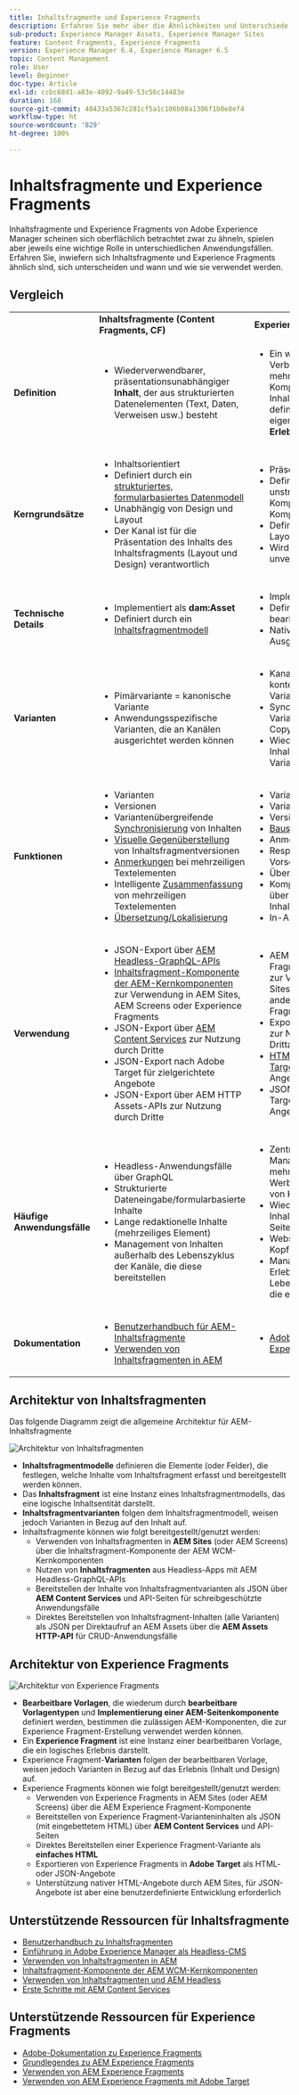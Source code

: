 ```yaml
---
title: Inhaltsfragmente und Experience Fragments
description: Erfahren Sie mehr über die Ähnlichkeiten und Unterschiede zwischen Inhaltsfragmenten und Experience Fragments sowie darüber, wann und wie der jeweilige Typ verwendet wird.
sub-product: Experience Manager Assets, Experience Manager Sites
feature: Content Fragments, Experience Fragments
version: Experience Manager 6.4, Experience Manager 6.5
topic: Content Management
role: User
level: Beginner
doc-type: Article
exl-id: ccbc68d1-a83e-4092-9a49-53c56c14483e
duration: 168
source-git-commit: 48433a5367c281cf5a1c106b08a1306f1b0e8ef4
workflow-type: ht
source-wordcount: '829'
ht-degree: 100%

---
```


# Inhaltsfragmente und Experience Fragments

Inhaltsfragmente und Experience Fragments von Adobe Experience Manager scheinen sich oberflächlich betrachtet zwar zu ähneln, spielen aber jeweils eine wichtige Rolle in unterschiedlichen Anwendungsfällen. Erfahren Sie, inwiefern sich Inhaltsfragmente und Experience Fragments ähnlich sind, sich unterscheiden und wann und wie sie verwendet werden.

## Vergleich

<table>
<tbody><tr><td><strong> </strong></td>
<td><strong>Inhaltsfragmente (Content Fragments, CF)</strong></td>
<td><strong>Experience Fragments (XF)</strong></td>
</tr><tr><td><strong>Definition</strong></td>
<td><ul>
<li>Wiederverwendbarer, präsentationsunabhängiger <strong>Inhalt</strong>, der aus strukturierten Datenelementen (Text, Daten, Verweisen usw.) besteht</li>
</ul>
</td>
<td><ul>
<li>Ein wiederverwendbarer Verbund aus einer oder mehreren AEM-Komponenten, der den Inhalt und die Präsentation definiert und so ein eigenständiges, sinnvolles <strong>Erlebnis</strong> schafft</li>
</ul>
</td>
</tr><tr><td><strong>Kerngrundsätze</strong></td>
<td><ul>
<li>Inhaltsorientiert</li>
<li>Definiert durch ein <a href="https://experienceleague.adobe.com/docs/experience-manager-65/assets/fragments/content-fragments-models.html?lang=de" target="_blank">strukturiertes, formularbasiertes Datenmodell</a></li>
<li>Unabhängig von Design und Layout</li>
<li>Der Kanal ist für die Präsentation des Inhalts des Inhaltsfragments (Layout und Design) verantwortlich</li>
</ul>
</td>
<td><ul>
<li>Präsentationsorientiert</li>
<li>Definiert durch eine unstrukturierte Komposition der AEM-Komponenten</li>
<li>Definiert das Design und Layout von Inhalten</li>
<li>Wird in Kanälen unverändert verwendet</li>
</ul>
</td>
</tr><tr><td><strong>Technische Details</strong></td>
<td><ul>
<li>Implementiert als <strong>dam:Asset</strong></li>
<li>Definiert durch ein <a href="https://experienceleague.adobe.com/docs/experience-manager-65/assets/fragments/content-fragments-models.html?lang=de" target="_blank">Inhaltsfragmentmodell</a></li>
</ul>
</td>
<td><ul>
<li>Implementiert als <strong>cq:Page</strong></li>
<li>Definiert durch bearbeitbare Vorlagen</li>
<li>Native HTML-Ausgabedarstellung</li>
</ul>
</td>
</tr><tr><td><strong>Varianten</strong></td>
<td><ul>
<li>Pimärvariante = kanonische Variante</li>
<li>Anwendungsspezifische Varianten, die an Kanälen ausgerichtet werden können</li>
</ul>
</td>
<td><ul>
<li>Kanal- oder kontextspezifische Varianten</li>
<li>Synchronisierung der Varianten über AEM Live Copy</li>
<li>Wiederverwendung von Inhalten in verschiedenen Varianten durch <a href="https://experienceleague.adobe.com/docs/experience-manager-65/authoring/authoring/experience-fragments.html?lang=de" target="_blank">Bausteine</a></li>
</ul>
</td>
</tr><tr><td><strong>Funktionen</strong></td>
<td><ul>
<li>Varianten</li>
<li>Versionen</li>
<li>Variantenübergreifende <a href="https://experienceleague.adobe.com/docs/experience-manager-65/assets/fragments/content-fragments-variations.html?lang=de#synchronizing-with-master" target="_blank">Synchronisierung</a> von Inhalten</li>
<li><a href="https://experienceleague.adobe.com/docs/experience-manager-65/assets/fragments/content-fragments-managing.html?lang=de#comparing-fragment-versions" target="_blank">Visuelle Gegenüberstellung</a> von Inhaltsfragmentversionen</li>
<li><a href="https://experienceleague.adobe.com/docs/experience-manager-65/assets/fragments/content-fragments-variations.html?lang=de#annotating-a-content-fragment" target="_blank">Anmerkungen</a> bei mehrzeiligen Textelementen</li>
<li>Intelligente <a href="https://experienceleague.adobe.com/docs/experience-manager-65/assets/fragments/content-fragments-variations.html?lang=de#summarizing-text" target="_blank">Zusammenfassung</a> von mehrzeiligen Textelementen</li>
<li><a href="https://experienceleague.adobe.com/docs/experience-manager-65/assets/fragments/creating-translation-projects-for-content-fragments.html?lang=de" target="_blank">Übersetzung/Lokalisierung</a></li>
</ul>
</td>
<td><ul>
<li>Varianten</li>
<li>Varianten als Live Copys</li>
<li>Versionen</li>
<li><a href="https://experienceleague.adobe.com/docs/experience-manager-65/authoring/authoring/experience-fragments.html?lang=de#building-blocks" target="_blank">Bausteine</a></li>
<li>Anmerkungen</li>
<li>Responsives Layout und Vorschau</li>
<li>Übersetzung/Lokalisierung</li>
<li>Komplexes Datenmodell über Inhaltsfragmentverweise</li>
<li>In-App-Vorschau</li>
</ul>
</td>
</tr><tr><td><strong>Verwendung</strong></td>
<td><ul>
<li>JSON-Export über <a href="https://experienceleague.adobe.com/landing/experience-manager/headless/developer.html?lang=de">AEM Headless-GraphQL-APIs</a></li>
<li><a href="https://experienceleague.adobe.com/docs/experience-manager-core-components/using/components/content-fragment-component.html?lang=de" target="_blank">Inhaltsfragment-Komponente der AEM-Kernkomponenten</a> zur Verwendung in AEM Sites, AEM Screens oder Experience Fragments</li>
<li>JSON-Export über <a href="https://experienceleague.adobe.com/docs/experience-manager-learn/getting-started-with-aem-headless/content-services/overview.html?lang=de" target="_blank">AEM Content Services</a> zur Nutzung durch Dritte</li>
<li>JSON-Export nach Adobe Target für zielgerichtete Angebote</li>
<li>JSON-Export über AEM HTTP Assets-APIs zur Nutzung durch Dritte</li>
</ul>
</td>
<td><ul>
<li>AEM Experience Fragment-Komponente zur Verwendung in AEM Sites, AEM Screens oder anderen Experience Fragments</li>
<li>Export als <a href="https://experienceleague.adobe.com/docs/experience-manager-65/authoring/authoring/experience-fragments.html?lang=de" target="_blank">einfaches HTML</a> zur Nutzung durch Drittanbietersysteme</li>
<li><a href="https://experienceleague.adobe.com/docs/experience-manager-65/administering/integration/experience-fragments-target.html?lang=de" target="_blank">HTML-Export in Adobe Target</a> für zielgerichtete Angebote</li>
<li>JSON-Export nach Adobe Target für zielgerichtete Angebote</li>
</ul>
</td>
</tr><tr><td><strong>Häufige Anwendungsfälle</strong></td>
<td><ul>
<li>Headless-Anwendungsfälle über GraphQL</li>
<li>Strukturierte Dateneingabe/formularbasierte Inhalte</li>
<li>Lange redaktionelle Inhalte (mehrzeiliges Element)</li>
<li>Management von Inhalten außerhalb des Lebenszyklus der Kanäle, die diese bereitstellen</li>
</ul>
</td>
<td><ul>
<li>Zentralisiertes Management von mehrkanaligen Werbematerialien mithilfe von Kanalvarianten</li>
<li>Wiederverwendung von Inhalte auf mehreren Seiten einer Website</li>
<li>Website-Chrome (z. B. Kopf- und Fußzeile)</li>
<li>Management eines Erlebnisses außerhalb des Lebenszyklus der Kanäle, die es bereitstellen</li>
</ul>
</td>
</tr><tr><td><strong>Dokumentation</strong></td>
<td><ul>
<li><a href="https://experienceleague.adobe.com/docs/experience-manager-65/assets/home.html?lang=de&amp;topic=/experience-manager/6-5/assets/morehelp/content-fragments.ug.js" target="_blank">Benutzerhandbuch für AEM-Inhaltsfragmente</a></li>
<li><a href="https://experienceleague.adobe.com/docs/experience-manager-learn/sites/content-fragments/content-fragments-feature-video-use.html?lang=de" target="_blank">Verwenden von Inhaltsfragmenten in AEM</a></li>
</ul>
</td>
<td><ul>
<li><a href="https://experienceleague.adobe.com/docs/experience-manager-65/authoring/authoring/experience-fragments.html?lang=de" target="_blank">Adobe-Dokumentation zu Experience Fragments</a></li>
</ul>
</td>
</tr></tbody></table>

## Architektur von Inhaltsfragmenten

Das folgende Diagramm zeigt die allgemeine Architektur für AEM-Inhaltsfragmente

![Architektur von Inhaltsfragmenten](./assets/content-fragments-architecture.png)

+ **Inhaltsfragmentmodelle** definieren die Elemente (oder Felder), die festlegen, welche Inhalte vom Inhaltsfragment erfasst und bereitgestellt werden können.
+ Das **Inhaltsfragment** ist eine Instanz eines Inhaltsfragmentmodells, das eine logische Inhaltsentität darstellt.
+ **Inhaltsfragmentvarianten** folgen dem Inhaltsfragmentmodell, weisen jedoch Varianten in Bezug auf den Inhalt auf.
+ Inhaltsfragmente können wie folgt bereitgestellt/genutzt werden:
   + Verwenden von Inhaltsfragmenten in **AEM Sites** (oder AEM Screens) über die Inhaltsfragment-Komponente der AEM WCM-Kernkomponenten
   + Nutzen von **Inhaltsfragmenten** aus Headless-Apps mit AEM Headless-GraphQL-APIs
   + Bereitstellen der Inhalte von Inhaltsfragmentvarianten als JSON über **AEM Content Services** und API-Seiten für schreibgeschützte Anwendungsfälle
   + Direktes Bereitstellen von Inhaltsfragment-Inhalten (alle Varianten) als JSON per Direktaufruf an AEM Assets über die **AEM Assets HTTP-API** für CRUD-Anwendungsfälle

## Architektur von Experience Fragments

![Architektur von Experience Fragments](./assets/experience-fragments-architecture.png)

+ **Bearbeitbare Vorlagen**, die wiederum durch **bearbeitbare Vorlagentypen** und **Implementierung einer AEM-Seitenkomponente** definiert werden, bestimmen die zulässigen AEM-Komponenten, die zur Experience Fragment-Erstellung verwendet werden können.
+ Ein **Experience Fragment** ist eine Instanz einer bearbeitbaren Vorlage, die ein logisches Erlebnis darstellt.
+ Experience Fragment-**Varianten** folgen der bearbeitbaren Vorlage, weisen jedoch Varianten in Bezug auf das Erlebnis (Inhalt und Design) auf.
+ Experience Fragments können wie folgt bereitgestellt/genutzt werden:
   + Verwenden von Experience Fragments in AEM Sites (oder AEM Screens) über die AEM Experience Fragment-Komponente
   + Bereitstellen von Experience Fragment-Varianteninhalten als JSON (mit eingebettetem HTML) über **AEM Content Services** und API-Seiten
   + Direktes Bereitstellen einer Experience Fragment-Variante als **einfaches HTML**
   + Exportieren von Experience Fragments in **Adobe Target** als HTML- oder JSON-Angebote
   + Unterstützung nativer HTML-Angebote durch AEM Sites, für JSON-Angebote ist aber eine benutzerdefinierte Entwicklung erforderlich

## Unterstützende Ressourcen für Inhaltsfragmente

+ [Benutzerhandbuch zu Inhaltsfragmenten](https://experienceleague.adobe.com/docs/experience-manager-65/assets/home.html?lang=de&amp;topic=/experience-manager/6-5/assets/morehelp/content-fragments.ug.js)
+ [Einführung in Adobe Experience Manager als Headless-CMS](https://experienceleague.adobe.com/docs/experience-manager-cloud-service/content/headless/introduction.html?lang=de)
+ [Verwenden von Inhaltsfragmenten in AEM](https://experienceleague.adobe.com/docs/experience-manager-learn/sites/content-fragments/content-fragments-feature-video-use.html?lang=de)
+ [Inhaltsfragment-Komponente der AEM WCM-Kernkomponenten](https://experienceleague.adobe.com/docs/experience-manager-core-components/using/components/content-fragment-component.html?lang=de)
+ [Verwenden von Inhaltsfragmenten und AEM Headless](https://experienceleague.adobe.com/docs/experience-manager-learn/getting-started-with-aem-headless/overview.html?lang=de)
+ [Erste Schritte mit AEM Content Services](https://experienceleague.adobe.com/docs/experience-manager-learn/getting-started-with-aem-headless/content-services/overview.html?lang=de)

## Unterstützende Ressourcen für Experience Fragments

+ [Adobe-Dokumentation zu Experience Fragments](https://experienceleague.adobe.com/docs/experience-manager-65/authoring/authoring/experience-fragments.html?lang=de)
+ [Grundlegendes zu AEM Experience Fragments](https://experienceleague.adobe.com/docs/experience-manager-learn/sites/experience-fragments/experience-fragments-feature-video-use.html?lang=de)
+ [Verwenden von AEM Experience Fragments](https://experienceleague.adobe.com/docs/experience-manager-learn/sites/experience-fragments/experience-fragments-feature-video-use.html?lang=de)
+ [Verwenden von AEM Experience Fragments mit Adobe Target](https://medium.com/adobetech/experience-fragments-and-adobe-target-d8d74381b9b2)
